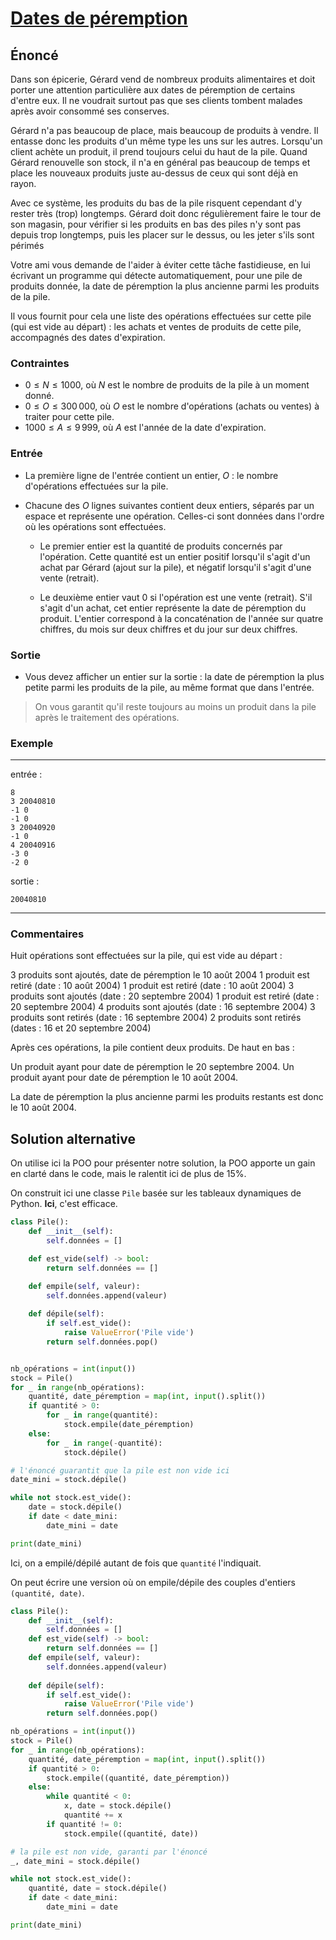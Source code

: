 # [Dates de péremption](http://www.france-ioi.org/algo/task.php?idChapter=527&idTask=356)

## Énoncé

Dans son épicerie, Gérard vend de nombreux produits alimentaires et doit porter une attention particulière aux dates de péremption de certains d'entre eux. Il ne voudrait surtout pas que ses clients tombent malades après avoir consommé ses conserves.

Gérard n'a pas beaucoup de place, mais beaucoup de produits à vendre. Il entasse donc les produits d'un même type les uns sur les autres. Lorsqu'un client achète un produit, il prend toujours celui du haut de la pile. Quand Gérard renouvelle son stock, il n'a en général pas beaucoup de temps et place les nouveaux produits juste au-dessus de ceux qui sont déjà en rayon.

Avec ce système, les produits du bas de la pile risquent cependant d'y rester très (trop) longtemps. Gérard doit donc régulièrement faire le tour de son magasin, pour vérifier si les produits en bas des piles n'y sont pas depuis trop longtemps, puis les placer sur le dessus, ou les jeter s'ils sont périmés

Votre ami vous demande de l'aider à éviter cette tâche fastidieuse, en lui écrivant un programme qui détecte automatiquement, pour une pile de produits donnée, la date de péremption la plus ancienne parmi les produits de la pile.

Il vous fournit pour cela une liste des opérations effectuées sur cette pile (qui est vide au départ) : les achats et ventes de produits de cette pile, accompagnés des dates d'expiration.

### Contraintes

* $0 \leqslant N \leqslant 1000$, où $N$ est le nombre de produits de la pile à un moment donné.
* $0 \leqslant O \leqslant 300\,000$, où $O$ est le nombre d'opérations (achats ou ventes) à traiter pour cette pile.
* $1000 \leqslant A \leqslant 9\,999$, où $A$ est l'année de la date d'expiration.

### Entrée

* La première ligne de l'entrée contient un entier, $O$ : le nombre d'opérations effectuées sur la pile.

* Chacune des $O$ lignes suivantes contient deux entiers, séparés par un espace et représente une opération. Celles-ci sont données dans l'ordre où les opérations sont effectuées.

    * Le premier entier est la quantité de produits concernés par l'opération. Cette quantité est un entier positif lorsqu'il s'agit d'un achat par Gérard (ajout sur la pile), et négatif lorsqu'il s'agit d'une vente (retrait).

    * Le deuxième entier vaut 0 si l'opération est une vente (retrait). S'il s'agit d'un achat, cet entier représente la date de péremption du produit. L'entier correspond à la concaténation de l'année sur quatre chiffres, du mois sur deux chiffres et du jour sur deux chiffres.

### Sortie
* Vous devez afficher un entier sur la sortie : la date de péremption la plus petite parmi les produits de la pile, au même format que dans l'entrée.

> On vous garantit qu'il reste toujours au moins un produit dans la pile après le traitement des opérations.

### Exemple

---

entrée :

    8
    3 20040810
    -1 0
    -1 0
    3 20040920
    -1 0
    4 20040916
    -3 0
    -2 0

sortie :

    20040810

---

### Commentaires
Huit opérations sont effectuées sur la pile, qui est vide au départ :

3 produits sont ajoutés, date de péremption le 10 août 2004
1 produit est retiré (date : 10 août 2004)
1 produit est retiré (date : 10 août 2004)
3 produits sont ajoutés (date : 20 septembre 2004)
1 produit est retiré (date : 20 septembre 2004)
4 produits sont ajoutés (date : 16 septembre 2004)
3 produits sont retirés (date : 16 septembre 2004)
2 produits sont retirés (dates : 16 et 20 septembre 2004)

Après ces opérations, la pile contient deux produits. De haut en bas :

Un produit ayant pour date de péremption le 20 septembre 2004.
Un produit ayant pour date de péremption le 10 août 2004.

La date de péremption la plus ancienne parmi les produits restants est donc le 10 août 2004.

## Solution alternative

On utilise ici la POO pour présenter notre solution, la POO apporte un gain en clarté dans le code, mais le ralentit ici de plus de $15\%$.

On construit ici une classe `Pile` basée sur les tableaux dynamiques de Python. **Ici**, c'est efficace.

```python
class Pile():
    def __init__(self):
        self.données = []

    def est_vide(self) -> bool:
        return self.données == []

    def empile(self, valeur):
        self.données.append(valeur)
    
    def dépile(self):
        if self.est_vide():
            raise ValueError('Pile vide')
        return self.données.pop()


nb_opérations = int(input())
stock = Pile()
for _ in range(nb_opérations):
    quantité, date_péremption = map(int, input().split())
    if quantité > 0:
        for _ in range(quantité):
            stock.empile(date_péremption)
    else:
        for _ in range(-quantité):
            stock.dépile()

# l'énoncé guarantit que la pile est non vide ici
date_mini = stock.dépile()

while not stock.est_vide():
    date = stock.dépile()
    if date < date_mini:
        date_mini = date

print(date_mini)
```

Ici, on a empilé/dépilé autant de fois que `quantité` l'indiquait.

On peut écrire une version où on empile/dépile des couples d'entiers `(quantité, date)`.

```python
class Pile():
    def __init__(self):
        self.données = []
    def est_vide(self) -> bool:
        return self.données == []
    def empile(self, valeur):
        self.données.append(valeur)
    
    def dépile(self):
        if self.est_vide():
            raise ValueError('Pile vide')
        return self.données.pop()

nb_opérations = int(input())
stock = Pile()
for _ in range(nb_opérations):
    quantité, date_péremption = map(int, input().split())
    if quantité > 0:
        stock.empile((quantité, date_péremption))
    else:
        while quantité < 0:
            x, date = stock.dépile()
            quantité += x
        if quantité != 0:
            stock.empile((quantité, date))

# la pile est non vide, garanti par l'énoncé
_, date_mini = stock.dépile()

while not stock.est_vide():
    quantité, date = stock.dépile()
    if date < date_mini:
        date_mini = date

print(date_mini)
```
